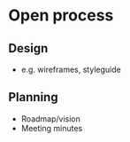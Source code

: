 # Open process

## Design

* e.g. wireframes, styleguide

## Planning

* Roadmap/vision
* Meeting minutes

## 



